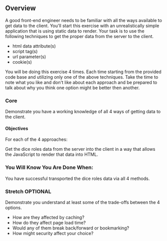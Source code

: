 ## Overview

A good front-end engineer needs to be familiar with all the ways available to get data to the client. You'll start this exercise with an unrealistically simple application that is using static data to render. Your task is to use the following techniques to get the proper data from the server to the client.

* html data attribute(s)
* script tag(s)
* url parameter(s)
* cookie(s)

You will be doing this exercise 4 times. Each time starting from the provided code base and utilizing only one of the above techniques. Take the time to note what you like and don't like about each approach and be prepared to talk about why you think one option might be better then another.

### Core

Demonstrate you have a working knowledge of all 4 ways of getting data to the client.

#### Objectives


For each of the 4 approaches:

Get the dice roles data from the server into the client in a way that allows the JavaScript to render that data into HTML.

### You Will Know You Are Done When:

You have successful transported the dice roles data via all 4 methods.

### Stretch OPTIONAL

Demonstrate you understand at least some of the trade-offs between the 4 options.

* How are they affected by caching?
* How do they affect page load time?
* Would any of them break back/forward or bookmarking?
* How might security affect your choice?
